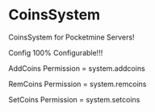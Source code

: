 # CoinsSystem
CoinsSystem for Pocketmine Servers! 

Config 100% Configurable!!!

AddCoins Permission = system.addcoins


RemCoins Permission = system.remcoins


SetCoins Permission = system.setcoins

